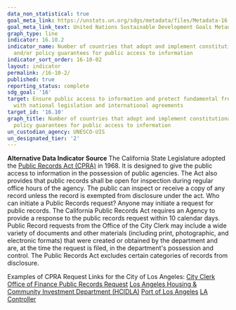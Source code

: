 ```yaml
---
data_non_statistical: true
goal_meta_link: https://unstats.un.org/sdgs/metadata/files/Metadata-16-10-02.pdf
goal_meta_link_text: United Nations Sustainable Development Goals Metadata (pdf 1361kB)
graph_type: line
indicator: 16.10.2
indicator_name: Number of countries that adopt and implement constitutional, statutory
  and/or policy guarantees for public access to information
indicator_sort_order: 16-10-02
layout: indicator
permalink: /16-10-2/
published: true
reporting_status: complete
sdg_goal: '16'
target: Ensure public access to information and protect fundamental freedoms, in accordance
  with national legislation and international agreements
target_id: '16.10'
graph_title: Number of countries that adopt and implement constitutional, statutory and/or
  policy guarantees for public access to information
un_custodian_agency: UNESCO-UIS
un_designated_tier: '2'
---
```

**Alternative Data Indicator Source**
The California State Legislature adopted the [Public Records Act (CPRA)](https://sbceo.org/wp-content/uploads/2018/02/PublicRecordsActPresentation.pdf) in 1968. It is designed to give the public access to information in the possession of public agencies. The Act also provides that public records shall be open for inspection during regular office hours of the agency. The public can inspect or receive a copy of any record unless the record is exempted from disclosure under the act.
Who can initiate a Public Records request? Anyone may initiate a request for public records.
The California Public Records Act requires an Agency to provide a response to the public records request within 10 calendar days. 
Public Record requests from the Office of the City Clerk may include a wide variety of documents and other materials (including print, photographic, and electronic formats) that were created or obtained by the department and are, at the time the request is filed, in the department's possession and control. The Public Records Act excludes certain categories of records from disclosure.

Examples of CPRA Request Links for the City of Los Angeles:
[City Clerk](https://clerk.lacity.org/contact-us/RecordsRequest)
[Office of Finance Public Records Request](https://finance.lacity.org/public-records-center)
[Los Angeles Housing & Community Investment Department (HCIDLA)](https://hcidla.lacity.org/Custodian-of-Records)
[Port of Los Angeles](https://www.portoflosangeles.org/about/contact/submit-a-california-public-records-act-request)
[LA Controller](https://lacontroller.org/public-records-request/)
